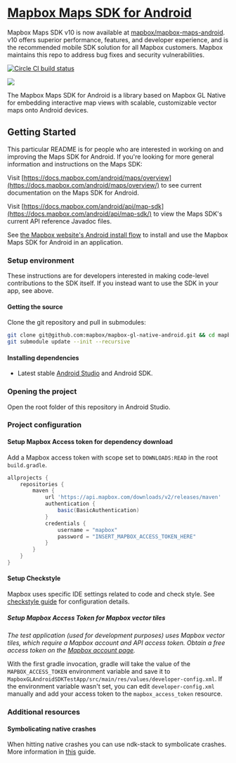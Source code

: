 # [Mapbox Maps SDK for Android](https://www.mapbox.com/android-sdk/)

Mapbox Maps SDK v10 is now available at [mapbox/mapbox-maps-android](https://github.com/mapbox/mapbox-maps-android). v10 offers superior performance, features, and developer experience, and is the recommended mobile SDK solution for all Mapbox customers. Mapbox maintains this repo to address bug fixes and security vulnerabilities.

[![Circle CI build status](https://circleci.com/gh/mapbox/mapbox-gl-native-android/tree/master.svg?style=shield)](https://circleci.com/gh/mapbox/mapbox-gl-native-android/tree/master)

[![](https://www.mapbox.com/android-docs/assets/overview-map-sdk-322-9abe118316efb5910b6101e222a2e57c.png)](https://docs.mapbox.com/android/maps/overview/)

The Mapbox Maps SDK for Android is a library based on Mapbox GL Native for embedding interactive map views with scalable, customizable vector maps onto Android devices.

## Getting Started

This particular README is for people who are interested in working on and improving the Maps SDK for Android. If you're looking for more general information and instructions on the Maps SDK:

Visit [https://docs.mapbox.com/android/maps/overview](https://docs.mapbox.com/android/maps/overview/) to see current documentation on the Maps SDK for Android.

Visit [https://docs.mapbox.com/android/api/map-sdk](https://docs.mapbox.com/android/api/map-sdk/) to view the Maps SDK's current API reference Javadoc files.

See [the Mapbox website's Android install flow](https://www.mapbox.com/install/android/) to install and use the Mapbox Maps SDK for Android in an application.

### Setup environment

These instructions are for developers interested in making code-level contributions to the SDK itself. If you instead want to use the SDK in your app, see above.

#### Getting the source

Clone the git repository and pull in submodules:

```bash
git clone git@github.com:mapbox/mapbox-gl-native-android.git && cd mapbox-gl-native-android
git submodule update --init --recursive
```

#### Installing dependencies

- Latest stable [Android Studio](https://developer.android.com/studio/index.html) and Android SDK.

### Opening the project

Open the root folder of this repository in Android Studio.

### Project configuration

#### Setup Mapbox Access token for dependency download

Add a Mapbox access token with scope set to `DOWNLOADS:READ` in the root `build.gradle`.

```groovy
allprojects {
    repositories {
        maven {
            url 'https://api.mapbox.com/downloads/v2/releases/maven'
            authentication {
                basic(BasicAuthentication)
            }
            credentials {
                username = "mapbox"
                password = "INSERT_MAPBOX_ACCESS_TOKEN_HERE"
            }
        }
    }
}
```

#### Setup Checkstyle

Mapbox uses specific IDE settings related to code and check style.
See [checkstyle guide](https://github.com/mapbox/mapbox-gl-native-android/wiki/Setting-up-Mapbox-checkstyle) for configuration details.

##### Setup Mapbox Access Token for Mapbox vector tiles

_The test application (used for development purposes) uses Mapbox vector tiles, which require a Mapbox account and API access token. Obtain a free access token on the [Mapbox account page](https://www.mapbox.com/studio/account/tokens/)._

With the first gradle invocation, gradle will take the value of the `MAPBOX_ACCESS_TOKEN` environment variable and save it to `MapboxGLAndroidSDKTestApp/src/main/res/values/developer-config.xml`. If the environment variable wasn't set, you can edit `developer-config.xml` manually and add your access token to the `mapbox_access_token` resource.

### Additional resources

#### Symbolicating native crashes

When hitting native crashes you can use ndk-stack to symbolicate crashes.
More information in [this](https://github.com/mapbox/mapbox-gl-native-android/wiki/Getting-line-numbers-from-an-Android-crash-with-ndk-stack) guide.
